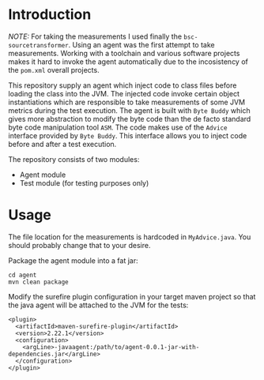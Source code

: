 # Introduction
*NOTE:* For taking the measurements I used finally the `bsc-sourcetransformer`. Using an agent was the first attempt to take measurements. Working with a toolchain and various software projects makes it hard to invoke the agent automatically due to the incosistency of the `pom.xml` overall projects.

This repository supply an agent which inject code to class files before loading the class into the JVM. The injected code invoke certain object instantiations which are responsible to take measurements of some JVM metrics during the test execution. The agent is built with `Byte Buddy` which gives more abstraction to modify the byte code than the de facto standard byte code manipulation tool `ASM`. The code makes use of the `Advice` interface provided by `Byte Buddy`. This interface allows you to inject code before and after a test execution.

The repository consists of two modules:
- Agent module
- Test module (for testing purposes only)

# Usage
The file location for the measurements is hardcoded in `MyAdvice.java`. You should probably change that to your desire.

Package the agent module into a fat jar:
```
cd agent
mvn clean package
```

Modify the surefire plugin configuration in your target maven project so that the java agent will be attached to the JVM for the tests:
```
<plugin>
  <artifactId>maven-surefire-plugin</artifactId>
  <version>2.22.1</version>
  <configuration>
    <argLine>-javaagent:/path/to/agent-0.0.1-jar-with-dependencies.jar</argLine>
  </configuration>
</plugin>
```

